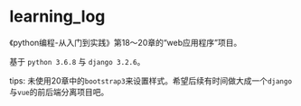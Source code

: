 # learning_log

《python编程-从入门到实践》第18～20章的“web应用程序”项目。

基于 `python 3.6.8` 与 `django 3.2.6`。

tips: 未使用20章中的`bootstrap3`来设置样式。希望后续有时间做大成一个`django`与`vue`的前后端分离项目吧。